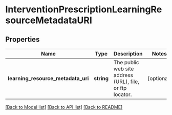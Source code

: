 # InterventionPrescriptionLearningResourceMetadataURI

## Properties
Name | Type | Description | Notes
------------ | ------------- | ------------- | -------------
**learning_resource_metadata_uri** | **string** | The public web site address (URL), file, or ftp locator. | [optional] 

[[Back to Model list]](../README.md#documentation-for-models) [[Back to API list]](../README.md#documentation-for-api-endpoints) [[Back to README]](../README.md)


